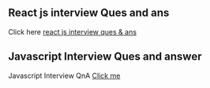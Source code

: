 ## React js interview Ques and ans
Click here [react js interview ques & ans](https://github.com/sudheerj/reactjs-interview-questions)

## Javascript Interview Ques and answer

Javascript Interview QnA [Click me](https://github.com/sudheerj/javascript-interview-questions)